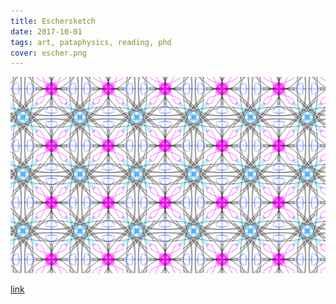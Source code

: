 ```yaml
---
title: Eschersketch
date: 2017-10-01
tags: art, pataphysics, reading, phd
cover: escher.png
---
```


![Escher](../images/escher.png)


[link](https://levskaya.github.io/eschersketch/)
